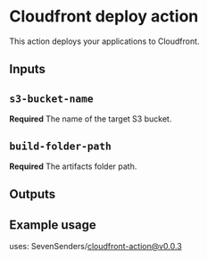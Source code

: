 # Cloudfront deploy action

This action deploys your applications to Cloudfront.

## Inputs

## `s3-bucket-name`

**Required** The name of the target S3 bucket.

## `build-folder-path`

**Required** The artifacts folder path.

## Outputs

##

## Example usage

uses: SevenSenders/cloudfront-action@v0.0.3